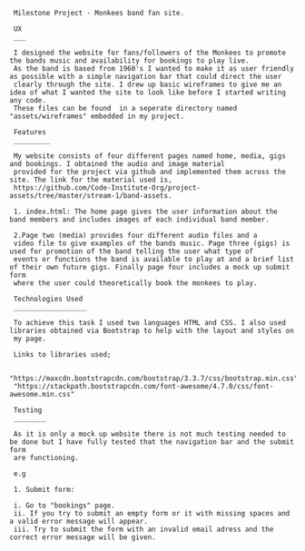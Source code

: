 
     Milestone Project - Monkees band fan site.
     
     UX
     ___
    
     I designed the website for fans/followers of the Monkees to promote the bands music and availability for bookings to play live.
     As the band is based from 1960's I wanted to make it as user friendly as possible with a simple navigation bar that could direct the user
     clearly through the site. I drew up basic wireframes to give me an idea of what I wanted the site to look like before I started writing any code.
     These files can be found  in a seperate directory named "assets/wireframes" embedded in my project.
     
     Features
     _________
     
     My website consists of four different pages named home, media, gigs and bookings. I obtained the audio and image material 
     provided for the project via github and implemented them across the site. The link for the material used is, 
     https://github.com/Code-Institute-Org/project-assets/tree/master/stream-1/band-assets. 
     
     1. index.html: The home page gives the user information about the band members and includes images of each individual band member. 
     
     2.Page two (media) provides four different audio files and a
     video file to give examples of the bands music. Page three (gigs) is used for promotion of the band telling the user what type of 
     events or functions the band is available to play at and a brief list of their own future gigs. Finally page four includes a mock up submit form 
     where the user could theoretically book the monkees to play.
     
     Technologies Used
     __________________
     
     To achieve this task I used two languages HTML and CSS. I also used libraries obtained via Bootstrap to help with the layout and styles on
     my page.
     
     Links to libraries used;
     
     "https://maxcdn.bootstrapcdn.com/bootstrap/3.3.7/css/bootstrap.min.css"
     "https://stackpath.bootstrapcdn.com/font-awesome/4.7.0/css/font-awesome.min.css"
     
     Testing
     ________
     
     As it is only a mock up website there is not much testing needed to be done but I have fully tested that the navigation bar and the submit form
     are functioning. 
     
     e.g
     
     1. Submit form:
     
     i. Go to "bookings" page.
     ii. If you try to submit an empty form or it with missing spaces and a valid error message will appear.
     iii. Try to submit the form with an invalid email adress and the correct error message will be given.
     
     
     
     
     

     
     